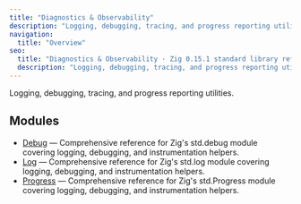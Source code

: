 ```yaml
---
title: "Diagnostics & Observability"
description: "Logging, debugging, tracing, and progress reporting utilities."
navigation:
  title: "Overview"
seo:
  title: "Diagnostics & Observability · Zig 0.15.1 standard library reference"
  description: "Logging, debugging, tracing, and progress reporting utilities."
---
```


Logging, debugging, tracing, and progress reporting utilities.

## Modules

- [Debug](./debug) — Comprehensive reference for Zig's std.debug module covering logging, debugging, and instrumentation helpers.
- [Log](./log) — Comprehensive reference for Zig's std.log module covering logging, debugging, and instrumentation helpers.
- [Progress](./progress) — Comprehensive reference for Zig's std.Progress module covering logging, debugging, and instrumentation helpers.

